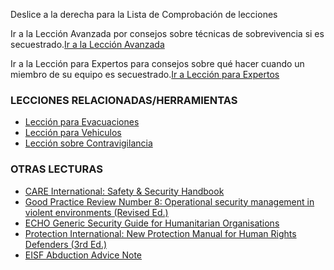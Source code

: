 [Title]: # (¿Y ahora qué?)
[Order]: # (12)

Deslice a la derecha para la Lista de Comprobación de lecciones

Ir a la Lección Avanzada por consejos sobre técnicas de sobrevivencia si es secuestrado.[Ir a la Lección Avanzada](umbrella://lesson/kidnapping/2)

Ir a la Lección para Expertos para consejos sobre qué hacer cuando un miembro de su equipo es secuestrado.[Ir a Lección para Expertos](umbrella://lesson/kidnapping/3)

### LECCIONES RELACIONADAS/HERRAMIENTAS

*   [Lección para Evacuaciones](umbrella://lesson/evacuation)
*   [Lección para Vehiculos](umbrella://lesson/vehicle)
*   [Lección sobre Contravigilancia](umbrella://lesson/counter-surveillance)

### OTRAS LECTURAS

*   [CARE International: Safety & Security Handbook](ngolearning.org/courses/availablecourses/CARE%20Safety%20Course/Shared%20Documents/English_CARE_International_Safety_and_Security_Handbook.pdf)
*   [Good Practice Review Number 8: Operational security management in violent environments (Revised Ed.)](www.odihpn.org/download/gpr_8_revised2pdf)
*   [ECHO Generic Security Guide for Humanitarian Organisations](http://ec.europa.eu/echo/files/evaluation/watsan2005/annex_files/ECHO/ECHO12%20-%20echo_generic_security_guide_en.doc)
*   [Protection International: New Protection Manual for Human Rights Defenders (3rd Ed.)](protectioninternational.org/publication/new-protection-manual-for-human-rights-defenders-3rd-edition/)
*   [EISF Abduction Advice Note](https://www.eisf.eu/wp-content/uploads/2014/09/0541-MO-2010-Advice-Note-Abduction-Kidnapping.doc)